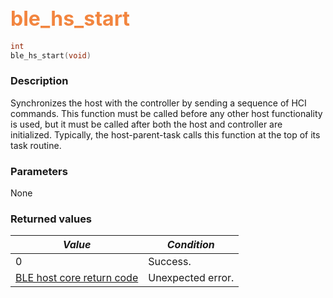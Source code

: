 ## <font color="#F2853F" style="font-size:24pt">ble\_hs\_start</font>

```c
int
ble_hs_start(void)
```

### Description

Synchronizes the host with the controller by sending a sequence of HCI commands.  This function must be called before any other host functionality is used, but it must be called after both the host and controller are initialized.  Typically, the host-parent-task calls this function at the top of its task routine. 

### Parameters

None

### Returned values

| *Value* | *Condition* |
|---------|-------------|
| 0 | Success. |
| [BLE host core return code](../../ble_hs_return_codes/#return-codes-core) | Unexpected error. |
